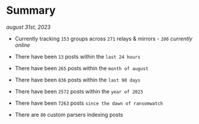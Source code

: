 
# Summary
_august 31st, 2023_

- Currently tracking `153` groups across `271` relays & mirrors - _`106` currently online_

- There have been `13` posts within the `last 24 hours`

- There have been `265` posts within the `month of august`

- There have been `836` posts within the `last 90 days`

- There have been `2572` posts within the `year of 2023`

- There have been `7263` posts `since the dawn of ransomwatch`

- There are `80` custom parsers indexing posts
